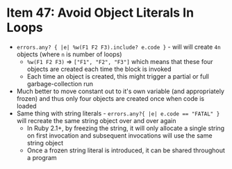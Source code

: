 # Item 47: Avoid Object Literals In Loops

* `errors.any? { |e| %w(F1 F2 F3).include? e.code }` - will will create `4n` objects (where `n` is number of loops)
  * `%w(F1 F2 F3)` => `["F1", "F2", "F3"]` which means that these four objects are created each time the block is invoked
  * Each time an object is created, this might trigger a partial or full garbage-collection run
* Much better to move constant out to it's own variable (and appropriately frozen) and thus only four objects are created once when code is loaded
* Same thing with string literals - `errors.any?{ |e| e.code == "FATAL" }` will recreate the same string object over and over again
  * In Ruby 2.1+, by freezing the string, it will only allocate a single string on first invocation and subsequent invocations will use the same string object
  * Once a frozen string literal is introduced, it can be shared throughout a program
